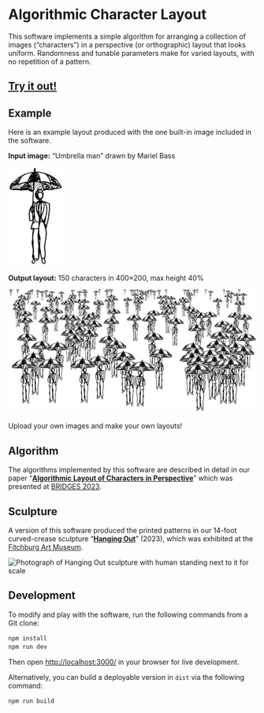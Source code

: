# Algorithmic Character Layout

This software implements a simple algorithm for arranging a collection of
images (“characters”) in a perspective (or orthographic) layout
that looks uniform.
Randomness and tunable parameters make for varied layouts,
with no repetition of a pattern.

## [Try it out!](https://erikdemaine.org/curved/HangingOut/layout/)

## Example

Here is an example layout produced with the
one built-in image included in the software.

**Input image:** “Umbrella man” drawn by Mariel Bass

![A man holding an umbrella](public/standing_umbrella.png)

**Output layout:** 150 characters in 400×200, max height 40%

![A perspective layout of 150 umbrella men](example.jpg)

Upload your own images and make your own layouts!

## Algorithm

The algorithms implemented by this software are described in detail in our paper
“<b>[Algorithmic Layout of Characters in Perspective](https://erikdemaine.org/papers/Characters_BRIDGES2023/)</b>”
which was presented at [BRIDGES 2023](https://www.bridgesmathart.org/b2023/).

## Sculpture

A version of this software produced the printed patterns in our 14-foot
curved-crease sculpture
“<b>[Hanging Out](https://erikdemaine.org/curved/HangingOut/)</b>” (2023),
which was exhibited at the
[Fitchburg Art Museum](https://fitchburgartmuseum.org/).

![Photograph of Hanging Out sculpture with human standing next to it for scale](http://erikdemaine.org/curved/HangingOut/thumbs/DB4A6487_medium.jpg)

## Development

To modify and play with the software, run the following commands
from a Git clone:

```bash
npm install
npm run dev
```

Then open <http://localhost:3000/> in your browser for live development.

Alternatively, you can build a deployable version in `dist`
via the following command:

```bash
npm run build
```
